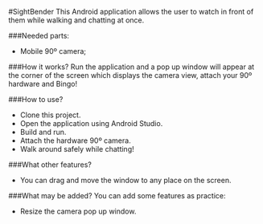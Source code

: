 #SightBender
This Android application allows the user to watch in front of them while walking and chatting at once. 

###Needed parts:
- Mobile 90º camera;

###How it works?
Run the application and a pop up window will appear at the corner of the screen which displays the camera view, attach your 90º hardware and Bingo!

###How to use?
- Clone this project.
- Open the application using Android Studio.
- Build and run.
- Attach the hardware 90º camera.
- Walk around safely while chatting!

###What other features?

- You can drag and move the window to any place on the screen.

###What may be added?
You can add some features as practice:
- Resize the camera pop up window.

